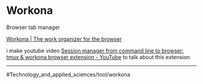 # Workona

Browser tab manager

[Workona | The work organizer for the browser](https://workona.com/)

i make youtube video [Session manager from command line to browser: tmux & workona browser extension - YouTube](https://www.youtube.com/watch?v=7u-Qw2yu-ac&t=186s) to talk about this extension

---

#Technology_and_applied_sciences/tool/workona